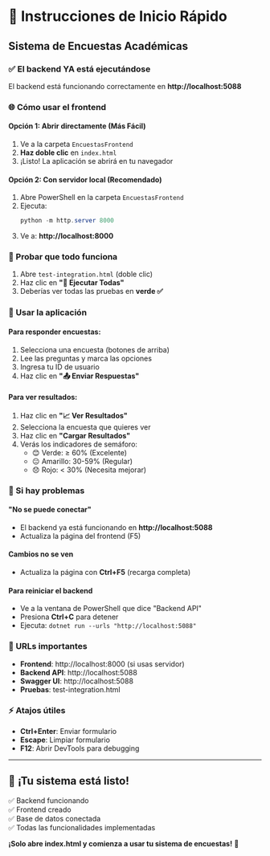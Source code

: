 # 🚀 Instrucciones de Inicio Rápido

## Sistema de Encuestas Académicas

### ✅ El backend YA está ejecutándose
El backend está funcionando correctamente en **http://localhost:5088**

### 🌐 Cómo usar el frontend

#### Opción 1: Abrir directamente (Más Fácil)
1. Ve a la carpeta `EncuestasFrontend`
2. **Haz doble clic** en `index.html`
3. ¡Listo! La aplicación se abrirá en tu navegador

#### Opción 2: Con servidor local (Recomendado)
1. Abre PowerShell en la carpeta `EncuestasFrontend`
2. Ejecuta:
   ```powershell
   python -m http.server 8000
   ```
3. Ve a: **http://localhost:8000**

### 🧪 Probar que todo funciona
1. Abre `test-integration.html` (doble clic)
2. Haz clic en **"🚀 Ejecutar Todas"**
3. Deberías ver todas las pruebas en **verde ✅**

### 🎯 Usar la aplicación

#### Para responder encuestas:
1. Selecciona una encuesta (botones de arriba)
2. Lee las preguntas y marca las opciones
3. Ingresa tu ID de usuario
4. Haz clic en **"📤 Enviar Respuestas"**

#### Para ver resultados:
1. Haz clic en **"📈 Ver Resultados"**
2. Selecciona la encuesta que quieres ver
3. Haz clic en **"Cargar Resultados"**
4. Verás los indicadores de semáforo:
   - 😊 Verde: ≥ 60% (Excelente)
   - 😐 Amarillo: 30-59% (Regular)
   - 😞 Rojo: < 30% (Necesita mejorar)

### 🔧 Si hay problemas

#### "No se puede conectar"
- El backend ya está funcionando en **http://localhost:5088**
- Actualiza la página del frontend (F5)

#### Cambios no se ven
- Actualiza la página con **Ctrl+F5** (recarga completa)

#### Para reiniciar el backend
- Ve a la ventana de PowerShell que dice "Backend API"
- Presiona **Ctrl+C** para detener
- Ejecuta: `dotnet run --urls "http://localhost:5088"`

### 📱 URLs importantes
- **Frontend**: http://localhost:8000 (si usas servidor)
- **Backend API**: http://localhost:5088
- **Swagger UI**: http://localhost:5088
- **Pruebas**: test-integration.html

### ⚡ Atajos útiles
- **Ctrl+Enter**: Enviar formulario
- **Escape**: Limpiar formulario
- **F12**: Abrir DevTools para debugging

---

## 🎉 ¡Tu sistema está listo!

✅ Backend funcionando  
✅ Frontend creado  
✅ Base de datos conectada  
✅ Todas las funcionalidades implementadas

**¡Solo abre index.html y comienza a usar tu sistema de encuestas!** 🚀
